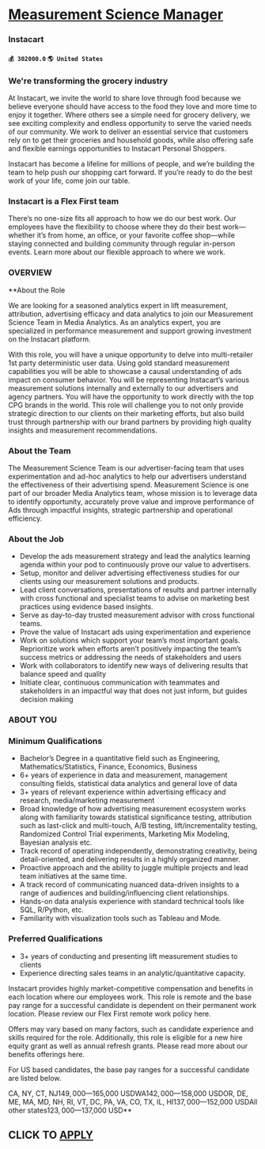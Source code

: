 # [Measurement Science Manager](https://www.remotewlb.com/apply/measurement-science-manager)  
### Instacart  
#### `💰 302000.0` `🌎 United States`  

### We're transforming the grocery industry

At Instacart, we invite the world to share love through food because we believe everyone should have access to the food they love and more time to enjoy it together. Where others see a simple need for grocery delivery, we see exciting complexity and endless opportunity to serve the varied needs of our community. We work to deliver an essential service that customers rely on to get their groceries and household goods, while also offering safe and flexible earnings opportunities to Instacart Personal Shoppers.

Instacart has become a lifeline for millions of people, and we’re building the team to help push our shopping cart forward. If you’re ready to do the best work of your life, come join our table.

### Instacart is a Flex First team

There’s no one-size fits all approach to how we do our best work. Our employees have the flexibility to choose where they do their best work—whether it’s from home, an office, or your favorite coffee shop—while staying connected and building community through regular in-person events. Learn more about our flexible approach to where we work.

### OVERVIEW

 **About the Role

We are looking for a seasoned analytics expert in lift measurement, attribution, advertising efficacy and data analytics to join our Measurement Science Team in Media Analytics. As an analytics expert, you are specialized in performance measurement and support growing investment on the Instacart platform.

With this role, you will have a unique opportunity to delve into multi-retailer 1st party deterministic user data. Using gold standard measurement capabilities you will be able to showcase a causal understanding of ads impact on consumer behavior. You will be representing Instacart’s various measurement solutions internally and externally to our advertisers and agency partners. You will have the opportunity to work directly with the top CPG brands in the world. This role will challenge you to not only provide strategic direction to our clients on their marketing efforts, but also build trust through partnership with our brand partners by providing high quality insights and measurement recommendations.

### About the Team

The Measurement Science Team is our advertiser-facing team that uses experimentation and ad-hoc analytics to help our advertisers understand the effectiveness of their advertising spend. Measurement Science is one part of our broader Media Analytics team, whose mission is to leverage data to identify opportunity, accurately prove value and improve performance of Ads through impactful insights, strategic partnership and operational efficiency.

### About the Job

  * Develop the ads measurement strategy and lead the analytics learning agenda within your pod to continuously prove our value to advertisers.
  * Setup, monitor and deliver advertising effectiveness studies for our clients using our measurement solutions and products.
  * Lead client conversations, presentations of results and partner internally with cross functional and specialist teams to advise on marketing best practices using evidence based insights.
  * Serve as day-to-day trusted measurement advisor with cross functional teams.
  * Prove the value of Instacart ads using experimentation and experience
  * Work on solutions which support your team’s most important goals. Reprioritize work when efforts aren’t positively impacting the team’s success metrics or addressing the needs of stakeholders and users
  * Work with collaborators to identify new ways of delivering results that balance speed and quality
  * Initiate clear, continuous communication with teammates and stakeholders in an impactful way that does not just inform, but guides decision making

### ABOUT YOU

### Minimum Qualifications

  * Bachelor’s Degree in a quantitative field such as Engineering, Mathematics/Statistics, Finance, Economics, Business 
  * 6+ years of experience in data and measurement, management consulting fields, statistical data analytics and general love of data
  * 3+ years of relevant experience within advertising efficacy and research, media/marketing measurement
  * Broad knowledge of how advertising measurement ecosystem works along with familiarity towards statistical significance testing, attribution such as last-click and multi-touch, A/B testing, lift/incrementality testing, Randomized Control Trial experiments, Marketing Mix Modeling, Bayesian analysis etc.
  * Track record of operating independently, demonstrating creativity, being detail-oriented, and delivering results in a highly organized manner.
  * Proactive approach and the ability to juggle multiple projects and lead team initiatives at the same time.
  * A track record of communicating nuanced data-driven insights to a range of audiences and building/influencing client relationships.
  * Hands-on data analysis experience with standard technical tools like SQL, R/Python, etc.
  * Familiarity with visualization tools such as Tableau and Mode.

### Preferred Qualifications

  * 3+ years of conducting and presenting lift measurement studies to clients
  * Experience directing sales teams in an analytic/quantitative capacity.

Instacart provides highly market-competitive compensation and benefits in each location where our employees work. This role is remote and the base pay range for a successful candidate is dependent on their permanent work location. Please review our Flex First remote work policy here.

Offers may vary based on many factors, such as candidate experience and skills required for the role. Additionally, this role is eligible for a new hire equity grant as well as annual refresh grants. Please read more about our benefits offerings here.  
  
For US based candidates, the base pay ranges for a successful candidate are listed below.

CA, NY, CT, NJ$149,000—$165,000 USDWA$142,000—$158,000 USDOR, DE, ME, MA, MD, NH, RI, VT, DC, PA, VA, CO, TX, IL, HI$137,000—$152,000 USDAll other states$123,000—$137,000 USD**

  
## CLICK TO [APPLY](https://www.remotewlb.com/apply/measurement-science-manager)

